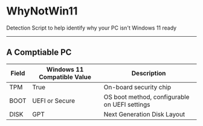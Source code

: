 # WhyNotWin11
Detection Script to help identify why your PC isn't Windows 11 ready

----

## A Comptiable PC
Field|Windows 11 Compatible Value|Description
----|----|----
TPM|True|On-board security chip
BOOT|UEFI or Secure|OS boot method, configurable on UEFI settings
DISK|GPT|Next Generation Disk Layout
